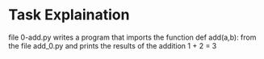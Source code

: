 # Task Explaination
file 0-add.py writes a program that imports the function def add(a,b): from the file add_0.py and prints the results of the addition 1 + 2 = 3
